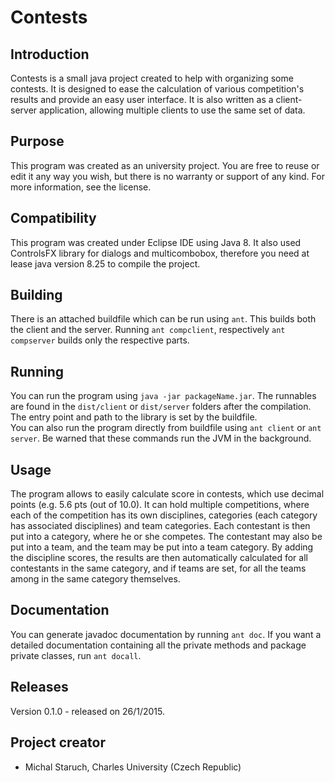 Contests
=======

## Introduction

Contests is a small java project created to help with organizing some contests. It is designed to ease the calculation of various competition's results and provide an easy user interface. It is also written as a client-server application, allowing multiple clients to use the same set of data.

## Purpose

This program was created as an university project. You are free to reuse or edit it any way you wish, but there is no warranty or support of any kind. For more information, see the license.

## Compatibility

This program was created under Eclipse IDE using Java 8. It also used ControlsFX library for dialogs and multicombobox, therefore you need at lease java version 8.25 to compile the project.

## Building

There is an attached buildfile which can be run using `ant`. This builds both the client and the server. Running `ant compclient`, respectively `ant compserver` builds only the respective parts.

## Running

You can run the program using `java -jar packageName.jar`. The runnables are found in the `dist/client` or `dist/server` folders after the compilation. The entry point and path to the library is set by the buildfile.  
You can also run the program directly from buildfile using `ant client` or `ant server`. Be warned that these commands run the JVM in the background.

## Usage 
The program allows to easily calculate score in contests, which use decimal points (e.g. 5.6 pts (out of 10.0). It can hold multiple competitions, where each of the competition has its own disciplines, categories (each category has associated disciplines) and team categories. Each contestant is then put into a category, where he or she competes. The contestant may also be put into a team, and the team may be put into a team category. By adding the discipline scores, the results are then automatically calculated for all contestants in the same category, and if teams are set, for all the teams among in the same category themselves. 

## Documentation

You can generate javadoc documentation by running `ant doc`. If you want a detailed documentation containing all the private methods and package private classes, run `ant docall`. 

## Releases

Version 0.1.0 - released on 26/1/2015.

## Project creator

- Michal Staruch, Charles University (Czech Republic)
